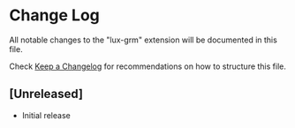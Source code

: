 # Change Log

All notable changes to the "lux-grm" extension will be documented in this file.

Check [Keep a Changelog](http://keepachangelog.com/) for recommendations on how to structure this file.

## [Unreleased]

- Initial release